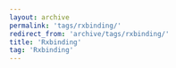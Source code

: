 ```yaml
---
layout: archive
permalink: 'tags/rxbinding/'
redirect_from: 'archive/tags/rxbinding/'
title: 'Rxbinding'
tag: 'Rxbinding'
---
```

